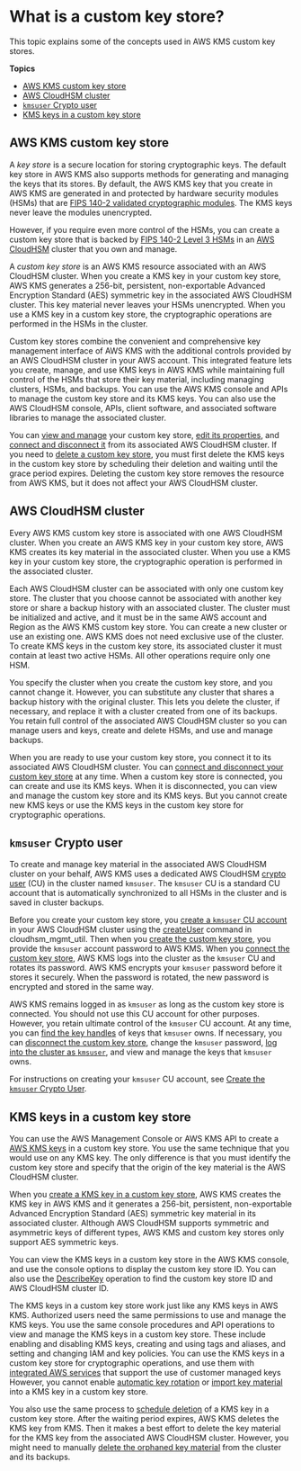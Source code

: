 # What is a custom key store?<a name="key-store-concepts"></a>

This topic explains some of the concepts used in AWS KMS custom key stores\.

**Topics**
+ [AWS KMS custom key store](#concept-custom-key-store)
+ [AWS CloudHSM cluster](#concept-cluster)
+ [`kmsuser` Crypto user](#concept-kmsuser)
+ [KMS keys in a custom key store](#concept-cmk-key-store)

## AWS KMS custom key store<a name="concept-custom-key-store"></a>

A *key store* is a secure location for storing cryptographic keys\. The default key store in AWS KMS also supports methods for generating and managing the keys that its stores\. By default, the AWS KMS key that you create in AWS KMS are generated in and protected by hardware security modules \(HSMs\) that are [FIPS 140\-2 validated cryptographic modules](https://csrc.nist.gov/projects/cryptographic-module-validation-program/Certificate/3139)\. The KMS keys never leave the modules unencrypted\.

However, if you require even more control of the HSMs, you can create a custom key store that is backed by [FIPS 140\-2 Level 3 HSMs](https://docs.aws.amazon.com/cloudhsm/latest/userguide/compliance.html) in an [AWS CloudHSM](https://docs.aws.amazon.com/cloudhsm/latest/userguide/) cluster that you own and manage\.

A *custom key store* is an AWS KMS resource associated with an AWS CloudHSM cluster\. When you create a KMS key in your custom key store, AWS KMS generates a 256\-bit, persistent, non\-exportable Advanced Encryption Standard \(AES\) symmetric key in the associated AWS CloudHSM cluster\. This key material never leaves your HSMs unencrypted\. When you use a KMS key in a custom key store, the cryptographic operations are performed in the HSMs in the cluster\.

Custom key stores combine the convenient and comprehensive key management interface of AWS KMS with the additional controls provided by an AWS CloudHSM cluster in your AWS account\. This integrated feature lets you create, manage, and use KMS keys in AWS KMS while maintaining full control of the HSMs that store their key material, including managing clusters, HSMs, and backups\. You can use the AWS KMS console and APIs to manage the custom key store and its KMS keys\. You can also use the AWS CloudHSM console, APIs, client software, and associated software libraries to manage the associated cluster\.

You can [view and manage](manage-keystore.md) your custom key store, [edit its properties](update-keystore.md), and [connect and disconnect it](disconnect-keystore.md) from its associated AWS CloudHSM cluster\. If you need to [delete a custom key store](delete-keystore.md#delete-keystore-console), you must first delete the KMS keys in the custom key store by scheduling their deletion and waiting until the grace period expires\. Deleting the custom key store removes the resource from AWS KMS, but it does not affect your AWS CloudHSM cluster\.

## AWS CloudHSM cluster<a name="concept-cluster"></a>

Every AWS KMS custom key store is associated with one AWS CloudHSM cluster\. When you create an AWS KMS key in your custom key store, AWS KMS creates its key material in the associated cluster\. When you use a KMS key in your custom key store, the cryptographic operation is performed in the associated cluster\.

Each AWS CloudHSM cluster can be associated with only one custom key store\. The cluster that you choose cannot be associated with another key store or share a backup history with an associated cluster\. The cluster must be initialized and active, and it must be in the same AWS account and Region as the AWS KMS custom key store\. You can create a new cluster or use an existing one\. AWS KMS does not need exclusive use of the cluster\. To create KMS keys in the custom key store, its associated cluster it must contain at least two active HSMs\. All other operations require only one HSM\.

You specify the cluster when you create the custom key store, and you cannot change it\. However, you can substitute any cluster that shares a backup history with the original cluster\. This lets you delete the cluster, if necessary, and replace it with a cluster created from one of its backups\. You retain full control of the associated AWS CloudHSM cluster so you can manage users and keys, create and delete HSMs, and use and manage backups\. 

When you are ready to use your custom key store, you connect it to its associated AWS CloudHSM cluster\. You can [connect and disconnect your custom key store](disconnect-keystore.md) at any time\. When a custom key store is connected, you can create and use its KMS keys\. When it is disconnected, you can view and manage the custom key store and its KMS keys\. But you cannot create new KMS keys or use the KMS keys in the custom key store for cryptographic operations\.

## `kmsuser` Crypto user<a name="concept-kmsuser"></a>

To create and manage key material in the associated AWS CloudHSM cluster on your behalf, AWS KMS uses a dedicated AWS CloudHSM [crypto user](https://docs.aws.amazon.com/cloudhsm/latest/userguide/hsm-users.html#crypto-user) \(CU\) in the cluster named `kmsuser`\. The `kmsuser` CU is a standard CU account that is automatically synchronized to all HSMs in the cluster and is saved in cluster backups\. 

Before you create your custom key store, you [create a `kmsuser` CU account](create-keystore.md#before-keystore) in your AWS CloudHSM cluster using the [createUser](https://docs.aws.amazon.com/cloudhsm/latest/userguide/cloudhsm_mgmt_util-createUser.html) command in cloudhsm\_mgmt\_util\. Then when you [create the custom key store](create-keystore.md), you provide the `kmsuser` account password to AWS KMS\. When you [connect the custom key store](disconnect-keystore.md), AWS KMS logs into the cluster as the `kmsuser` CU and rotates its password\. AWS KMS encrypts your `kmsuser` password before it stores it securely\. When the password is rotated, the new password is encrypted and stored in the same way\.

AWS KMS remains logged in as `kmsuser` as long as the custom key store is connected\. You should not use this CU account for other purposes\. However, you retain ultimate control of the `kmsuser` CU account\. At any time, you can [find the key handles](find-key-material.md#find-handle-for-cmk-id) of keys that `kmsuser` owns\. If necessary, you can [disconnect the custom key store](disconnect-keystore.md), change the `kmsuser` password, [log into the cluster as `kmsuser`](fix-keystore.md#fix-login-as-kmsuser), and view and manage the keys that `kmsuser` owns\.

For instructions on creating your `kmsuser` CU account, see [Create the `kmsuser` Crypto User](create-keystore.md#before-keystore)\.

## KMS keys in a custom key store<a name="concept-cmk-key-store"></a>

You can use the AWS Management Console or AWS KMS API to create a [AWS KMS keys](concepts.md#kms_keys) in a custom key store\. You use the same technique that you would use on any KMS key\. The only difference is that you must identify the custom key store and specify that the origin of the key material is the AWS CloudHSM cluster\. 

When you [create a KMS key in a custom key store](create-cmk-keystore.md), AWS KMS creates the KMS key in AWS KMS and it generates a 256\-bit, persistent, non\-exportable Advanced Encryption Standard \(AES\) symmetric key material in its associated cluster\. Although AWS CloudHSM supports symmetric and asymmetric keys of different types, AWS KMS and custom key stores only support AES symmetric keys\.

You can view the KMS keys in a custom key store in the AWS KMS console, and use the console options to display the custom key store ID\. You can also use the [DescribeKey](https://docs.aws.amazon.com/kms/latest/APIReference/API_DescribeKey.html) operation to find the custom key store ID and AWS CloudHSM cluster ID\.

The KMS keys in a custom key store work just like any KMS keys in AWS KMS\. Authorized users need the same permissions to use and manage the KMS keys\. You use the same console procedures and API operations to view and manage the KMS keys in a custom key store\. These include enabling and disabling KMS keys, creating and using tags and aliases, and setting and changing IAM and key policies\. You can use the KMS keys in a custom key store for cryptographic operations, and use them with [integrated AWS services](service-integration.md) that support the use of customer managed keys However, you cannot enable [automatic key rotation](rotate-keys.md) or [import key material](importing-keys.md) into a KMS key in a custom key store\. 

You also use the same process to [schedule deletion](delete-cmk-keystore.md) of a KMS key in a custom key store\. After the waiting period expires, AWS KMS deletes the KMS key from KMS\. Then it makes a best effort to delete the key material for the KMS key from the associated AWS CloudHSM cluster\. However, you might need to manually [delete the orphaned key material](fix-keystore.md#fix-keystore-orphaned-key) from the cluster and its backups\.